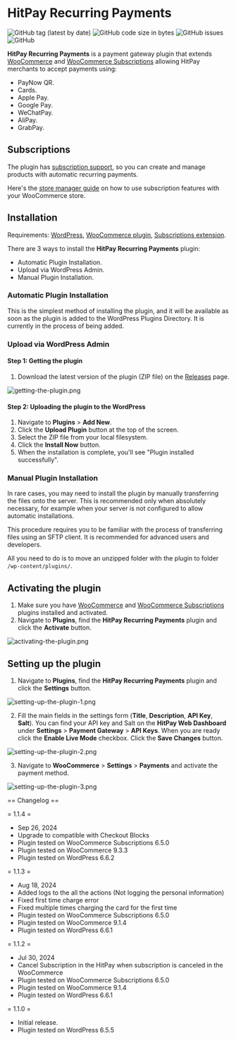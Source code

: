 # HitPay Recurring Payments

![GitHub tag (latest by date)](https://img.shields.io/github/v/tag/hit-pay/woocommerce-recurring?label=Version&style=for-the-badge)
![GitHub code size in bytes](https://img.shields.io/github/languages/code-size/hit-pay/woocommerce-recurring?style=for-the-badge)
![GitHub issues](https://img.shields.io/github/issues-raw/hit-pay/woocommerce-recurring?style=for-the-badge)
![GitHub](https://img.shields.io/github/license/hit-pay/woocommerce-recurring?style=for-the-badge)

**HitPay Recurring Payments** is a payment gateway plugin that extends [WooCommerce](https://woocommerce.com) and
[WooCommerce Subscriptions](https://woocommerce.com/products/woocommerce-subscriptions/) allowing HitPay merchants to accept payments using:
- PayNow QR.
- Cards.
- Apple Pay.
- Google Pay. 
- WeChatPay.
- AliPay.
- GrabPay.

## Subscriptions
The plugin has [subscription support](https://woocommerce.com/products/woocommerce-subscriptions/), so you can create and manage products with automatic recurring payments.

Here's the [store manager guide](https://woocommerce.com/document/subscriptions/store-manager-guide/) on how to use subscription features with your WooCommerce store.

## Installation

Requirements: [WordPress](https://wordpress.org), [WooCommerce plugin](https://woocommerce.com), [Subscriptions extension](https://woocommerce.com/products/woocommerce-subscriptions/).

There are 3 ways to install the **HitPay Recurring Payments** plugin: 
- Automatic Plugin Installation.
- Upload via WordPress Admin.
- Manual Plugin Installation.

### Automatic Plugin Installation
This is the simplest method of installing the plugin, and it will be available as soon as the plugin is added to the WordPress Plugins Directory.
It is currently in the process of being added.

### Upload via WordPress Admin

#### Step 1: Getting the plugin
1. Download the latest version of the plugin (ZIP file) on the [Releases](https://github.com/hit-pay/woocommerce-recurring/releases) page.

![getting-the-plugin.png](docs/getting-the-plugin.png)

#### Step 2: Uploading the plugin to the WordPress
1. Navigate to **Plugins** > **Add New**.
2. Click the **Upload Plugin** button at the top of the screen.
3. Select the ZIP file from your local filesystem.
4. Click the **Install Now** button.
5. When the installation is complete, you'll see "Plugin installed successfully".

### Manual Plugin Installation
In rare cases, you may need to install the plugin by manually transferring the files onto the server. This is recommended only when absolutely necessary, for example when your server is not configured to allow automatic installations.

This procedure requires you to be familiar with the process of transferring files using an SFTP client. It is recommended for advanced users and developers.

All you need to do is to move an unzipped folder with the plugin to folder `/wp-content/plugins/`.

## Activating the plugin

1. Make sure you have [WooCommerce](https://woocommerce.com) and [WooCommerce Subscriptions](https://woocommerce.com/products/woocommerce-subscriptions/) plugins installed and activated.
2. Navigate to **Plugins**, find the **HitPay Recurring Payments** plugin and click the **Activate** button.

![activating-the-plugin.png](docs/activating-the-plugin.png)

## Setting up the plugin

1. Navigate to **Plugins**, find the **HitPay Recurring Payments** plugin and click the **Settings** button.

![setting-up-the-plugin-1.png](docs/setting-up-the-plugin-1.png)

2. Fill the main fields in the settings form (**Title**, **Description**, **API Key**, **Salt**). You can find your API key and Salt on the **HitPay Web Dashboard** under **Settings** > **Payment Gateway** > **API Keys**.
When you are ready click the **Enable Live Mode** checkbox. Click the **Save Changes** button.

![setting-up-the-plugin-2.png](docs/setting-up-the-plugin-2.png)

3. Navigate to **WooCommerce** > **Settings** > **Payments** and activate the payment method.

![setting-up-the-plugin-3.png](docs/setting-up-the-plugin-3.png)

== Changelog ==

= 1.1.4 =
* Sep 26, 2024
* Upgrade to compatible with Checkout Blocks
* Plugin tested on WooCommerce Subscriptions 6.5.0
* Plugin tested on WooCommerce 9.3.3
* Plugin tested on WordPress 6.6.2

= 1.1.3 =
* Aug 18, 2024
* Added logs to the all the actions (Not logging the personal information)
* Fixed first time charge error
* Fixed multiple times charging the card for the first time
* Plugin tested on WooCommerce Subscriptions 6.5.0
* Plugin tested on WooCommerce 9.1.4
* Plugin tested on WordPress 6.6.1

= 1.1.2 =
* Jul 30, 2024
* Cancel Subscription in the HitPay when subscription is canceled in the WooCommerce
* Plugin tested on WooCommerce Subscriptions 6.5.0
* Plugin tested on WooCommerce 9.1.4
* Plugin tested on WordPress 6.6.1

= 1.1.0 =
* Initial release.
* Plugin tested on WordPress 6.5.5
